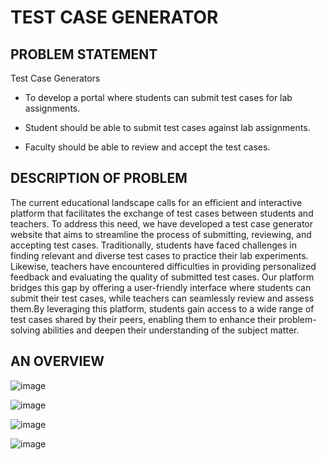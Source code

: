 # TEST CASE GENERATOR

## PROBLEM STATEMENT
Test Case Generators

*	To develop a portal where students can submit test cases for lab assignments.

*	Student should be able to submit test cases against lab assignments.

*	Faculty should be able to review and accept the test cases.


## DESCRIPTION OF PROBLEM

The current educational landscape calls for an efficient and interactive platform that facilitates the exchange of test cases between students and teachers. To address this need, we have developed a test case generator website that aims to streamline the process of submitting, reviewing, and accepting test cases. Traditionally, students have faced challenges in finding relevant and diverse test cases to practice their lab experiments. Likewise, teachers have encountered difficulties in providing personalized feedback and evaluating the quality of submitted test cases. Our platform bridges this gap by offering a user-friendly interface where students can submit their test cases, while teachers can seamlessly review and assess them.By leveraging this platform, students gain access to a wide range of test cases shared by their peers, enabling them to enhance their problem-solving abilities and deepen their understanding of the subject matter.


## AN OVERVIEW

![image](https://github.com/rajath008/cisco-test-case-generator-mern/assets/106469287/8db872d1-e2e1-4c72-bedb-e7924afdd628)


![image](https://github.com/rajath008/cisco-test-case-generator-mern/assets/106469287/7595dcc8-ee3a-4d17-a827-7637c3d39b38)


![image](https://github.com/rajath008/cisco-test-case-generator-mern/assets/106469287/32a6f6aa-96b1-4f5e-b7fc-ece9d68b5125)


![image](https://github.com/rajath008/cisco-test-case-generator-mern/assets/106469287/36da8f83-9bb0-4275-964f-60995b183c9c)



